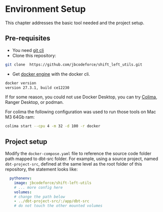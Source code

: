 # Environment Setup

This chapter addresses the basic tool needed and the project setup.

## Pre-requisites

* You need [git cli](https://git-scm.com/book/en/v2/Getting-Started-Installing-Git)
* Clone this repository: 
```sh
git clone  https://github.com/jbcodeforce/shift_left_utils.git
```

* Get [docker engine](https://docs.docker.com/engine/install/) with the docker cli.

```sh
docker version 
version 27.3.1, build ce12230
```

If for some reason, you could not use Docker Desktop, you can try [Colima](https://github.com/abiosoft/colima/blob/main/README.md), Ranger Desktop, or podman.

For colima the following configuration was used to run those tools on Mac M3 64Gb ram: 

```sh
colima start --cpu 4 -m 32 -d 100 -r docker
```


## Project setup

Modify the `docker-compose.yaml` file to reference the source code folder path mapped to dbt-src folder. For example, using a source project, named `dbt-project-src`, defined at the same level as the root folder of this repository, the statement looks like:

```yaml
  pythonenv:
    image: jbcodeforce/shift-left-utils
    # ... more config here
    volumes:
    # change the path below
    - ../dbt-project-src/:/app/dbt-src
    # do not touch the other mounted volumes
```
